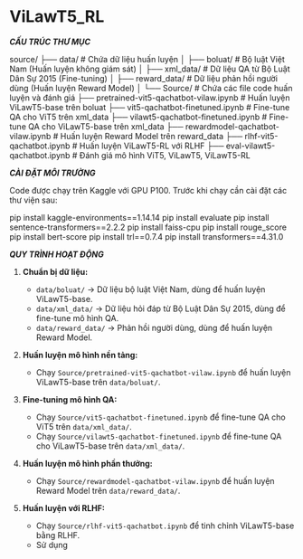 # ViLawT5_RL
***CẤU TRÚC THƯ MỤC***

source/
├── data/                     # Chứa dữ liệu huấn luyện
│   ├── boluat/               # Bộ luật Việt Nam (Huấn luyện không giám sát)
│   ├── xml_data/             # Dữ liệu QA từ Bộ Luật Dân Sự 2015 (Fine-tuning)
│   ├── reward_data/          # Dữ liệu phản hồi người dùng (Huấn luyện Reward Model)
│
└── Source/                     # Chứa các file code huấn luyện và đánh giá
    ├── pretrained-vit5-qachatbot-vilaw.ipynb      # Huấn luyện ViLawT5-base trên boluat
    ├── vit5-qachatbot-finetuned.ipynb             # Fine-tune QA cho ViT5 trên xml_data
    ├── vilawt5-qachatbot-finetuned.ipynb          # Fine-tune QA cho ViLawT5-base trên xml_data
    ├── rewardmodel-qachatbot-vilaw.ipynb          # Huấn luyện Reward Model trên reward_data
    ├── rlhf-vit5-qachatbot.ipynb                  # Huấn luyện ViLawT5-RL với RLHF
    ├── eval-vilawt5-qachatbot.ipynb               # Đánh giá mô hình ViT5, ViLawT5, ViLawT5-RL



***CÀI ĐẶT MÔI TRƯỜNG***

Code được chạy trên Kaggle với GPU P100. Trước khi chạy cần cài đặt các thư viện sau:

pip install kaggle-environments==1.14.14 
pip install evaluate 
pip install sentence-transformers==2.2.2 
pip install faiss-cpu pip install rouge_score 
pip install bert-score pip install trl==0.7.4 
pip install transformers==4.31.0



***QUY TRÌNH HOẠT ĐỘNG***

1. **Chuẩn bị dữ liệu:**
   - `data/boluat/` → Dữ liệu bộ luật Việt Nam, dùng để huấn luyện ViLawT5-base.
   - `data/xml_data/` → Dữ liệu hỏi đáp từ Bộ Luật Dân Sự 2015, dùng để fine-tune mô hình QA.
   - `data/reward_data/` → Phản hồi người dùng, dùng để huấn luyện Reward Model.

2. **Huấn luyện mô hình nền tảng:**
   - Chạy `Source/pretrained-vit5-qachatbot-vilaw.ipynb` để huấn luyện ViLawT5-base trên `data/boluat/`.

3. **Fine-tuning mô hình QA:**
   - Chạy `Source/vit5-qachatbot-finetuned.ipynb` để fine-tune QA cho ViT5 trên `data/xml_data/`.
   - Chạy `Source/vilawt5-qachatbot-finetuned.ipynb` để fine-tune QA cho ViLawT5-base trên `data/xml_data/`.

4. **Huấn luyện mô hình phần thưởng:**
   - Chạy `Source/rewardmodel-qachatbot-vilaw.ipynb` để huấn luyện Reward Model trên `data/reward_data/`.

5. **Huấn luyện với RLHF:**
   - Chạy `Source/rlhf-vit5-qachatbot.ipynb` để tinh chỉnh ViLawT5-base bằng RLHF.
   - Sử dụng

